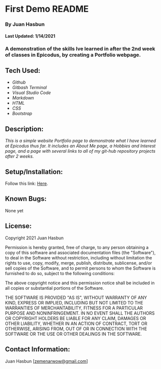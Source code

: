 # **First** Demo README

### By Juan Hasbun

#### Last Updated: 1/14/2021

### A demonstration of the skills Ive learned in after the 2nd week of classes in Epicodus, by creating a Portfolio webpage.

## Tech Used:
* _Github_
* _Gitbash Terminal_
* _Visual Studio Code_
* _Markdown_
* _HTML_
* _CSS_
* _Bootstrap_


## Description:

_This is a simple website Portfolio page to demonstrate what I have learned at Epicodus thus far. It includes an About Me page, a Hobbies and Interest page, and a page with several links to all of my git-hub repository projects after 2 weeks._


## Setup/Installation:
Follow this link: [Here](https://juanhasbunzem.github.io/first-demo/).

## Known Bugs:
None yet

## License:
Copyright 2021 Juan Hasbun

Permission is hereby granted, free of charge, to any person obtaining a copy of this software and associated documentation files (the "Software"), to deal in the Software without restriction, including without limitation the rights to use, copy, modify, merge, publish, distribute, sublicense, and/or sell copies of the Software, and to permit persons to whom the Software is furnished to do so, subject to the following conditions:

The above copyright notice and this permission notice shall be included in all copies or substantial portions of the Software.

THE SOFTWARE IS PROVIDED "AS IS", WITHOUT WARRANTY OF ANY KIND, EXPRESS OR IMPLIED, INCLUDING BUT NOT LIMITED TO THE WARRANTIES OF MERCHANTABILITY, FITNESS FOR A PARTICULAR PURPOSE AND NONINFRINGEMENT. IN NO EVENT SHALL THE AUTHORS OR COPYRIGHT HOLDERS BE LIABLE FOR ANY CLAIM, DAMAGES OR OTHER LIABILITY, WHETHER IN AN ACTION OF CONTRACT, TORT OR OTHERWISE, ARISING FROM, OUT OF OR IN CONNECTION WITH THE SOFTWARE OR THE USE OR OTHER DEALINGS IN THE SOFTWARE.

## Contact Information:
Juan Hasbun [zemenarwow@gmail.com]
